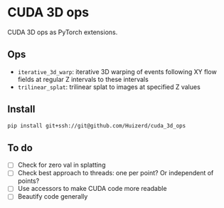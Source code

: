 # CUDA 3D ops

CUDA 3D ops as PyTorch extensions.

## Ops

- `iterative_3d_warp`: iterative 3D warping of events following XY flow fields at regular Z intervals to these intervals
- `trilinear_splat`: trilinear splat to images at specified Z values

## Install

```bash
pip install git+ssh://git@github.com/Huizerd/cuda_3d_ops
```

## To do

- [ ] Check for zero val in splatting
- [ ] Check best approach to threads: one per point? Or independent of points?
- [ ] Use accessors to make CUDA code more readable
- [ ] Beautify code generally
